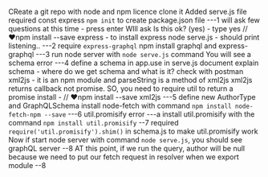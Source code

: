 CReate a git repo with node and npm licence
clone it
Added serve.js file
required const express
`npm init` to create package.json file ---1
will ask few questions at this time - press enter
WIll ask Is this ok? (yes) - type yes
// ♥npm install --save express - to install express
node serve.js - should print listening.. ---2
require `express-graphql`
npm install graphql and express-graphql ---3
run node server with `node serve.js` command
You will see a schema error ---4
define a schema in app.use in serve.js document
explain schema - where do we get schema and what is it?
check with postman
xml2js - it is an npm module
and parseString is a method of xml2js
xml2js returns callback not promise. SO, you need  to require util to return a promise
install - // ♥npm install --save xml2js ---5
define new AuthorType and GraphQLSchema
install node-fetch with command `npm install node-fetch-npm --save` ---6
util.promisify error ---a
install util.promisify with the command `npm install util.promisify` --7
required `require('util.promisify').shim()` in schema.js to make util.promisify work
Now if start node server with command `node serve.js`, you should see graphQL server --8
AT this point, if we run the query, author will be null because we need to put our fetch request in resolver when we export module --8
